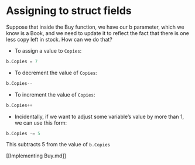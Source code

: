 # Assigning to struct fields

Suppose that inside the Buy function, we have our b parameter, which we know is
a Book, and we need to update it to reflect the fact that there is one less copy
left in stock. How can we do that?

- To assign a value to `Copies`:

```go
b.Copies = 7
```

- To decrement the value of `Copies`:

```go
b.Copies--
```

- To increment the value of `Copies`:

```go
b.Copies++
```

- Incidentally, if we want to adjust
  some variable’s value by more than 1, we can use this form:

```go
b.Copies -= 5
```

This subtracts 5 from the value of `b.Copies`

[[Implementing Buy.md]]
